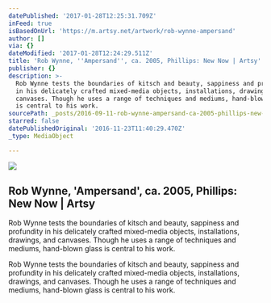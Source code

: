 ```yaml
---
datePublished: '2017-01-28T12:25:31.709Z'
inFeed: true
isBasedOnUrl: 'https://m.artsy.net/artwork/rob-wynne-ampersand'
author: []
via: {}
dateModified: '2017-01-28T12:24:29.511Z'
title: 'Rob Wynne, ''Ampersand'', ca. 2005, Phillips: New Now | Artsy'
publisher: {}
description: >-
  Rob Wynne tests the boundaries of kitsch and beauty, sappiness and profundity
  in his delicately crafted mixed-media objects, installations, drawings, and
  canvases. Though he uses a range of techniques and mediums, hand-blown glass
  is central to his work.
sourcePath: _posts/2016-09-11-rob-wynne-ampersand-ca-2005-phillips-new-now-or-artsy.md
starred: false
datePublishedOriginal: '2016-11-23T11:40:29.470Z'
_type: MediaObject

---
```

<article style=""><img src="https://imgflo.herokuapp.com/graph/2b2431f8e7ba7b0/5b74714261436a16d3b4435a5c37110c/noop.jpg?input=https%3A%2F%2Fd32dm0rphc51dk.cloudfront.net%2FYyma_RNk68qRog9MvZ4B7w%2Flarge.jpg" /><h1>Rob Wynne, 'Ampersand', ca. 2005, Phillips: New Now | Artsy</h1><p>Rob Wynne tests the boundaries of kitsch and beauty, sappiness and profundity in his delicately crafted mixed-media objects, installations, drawings, and canvases. Though he uses a range of techniques and mediums, hand-blown glass is central to his work.</p></article>

Rob Wynne tests the boundaries of kitsch and beauty, sappiness and profundity in his delicately crafted mixed-media objects, installations, drawings, and canvases. Though he uses a range of techniques and mediums, hand-blown glass is central to his work.